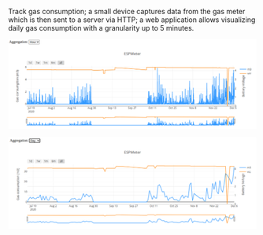 Track gas consumption; a small device captures 
data from the gas meter which is then sent to a server via HTTP; a web 
application allows visualizing daily gas consumption with a granularity up to 
5 minutes.

![Hourly aggregation](docs/pics/aggr_hour.png)

![Daily aggregation](docs/pics/aggr_day.png)

